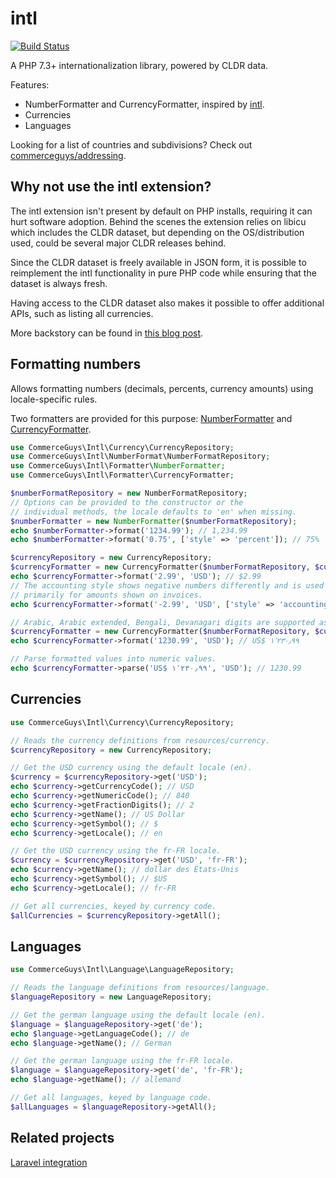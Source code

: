 intl
=====

[![Build Status](https://travis-ci.org/commerceguys/intl.svg?branch=master)](https://travis-ci.org/commerceguys/intl)

A PHP 7.3+ internationalization library, powered by CLDR data.

Features:
- NumberFormatter and CurrencyFormatter, inspired by [intl](http://php.net/manual/en/class.numberformatter.php).
- Currencies
- Languages

Looking for a list of countries and subdivisions? Check out [commerceguys/addressing](https://github.com/commerceguys/addressing).

Why not use the intl extension?
-------------------------------
The intl extension isn't present by default on PHP installs, requiring
it can hurt software adoption.
Behind the scenes the extension relies on libicu which includes the CLDR dataset,
but depending on the OS/distribution used, could be several major CLDR releases behind.

Since the CLDR dataset is freely available in JSON form, it is possible to
reimplement the intl functionality in pure PHP code while ensuring that the
dataset is always fresh.

Having access to the CLDR dataset also makes it possible to offer additional APIs,
such as listing all currencies.

More backstory can be found in [this blog post](https://drupalcommerce.org/blog/15916/commerce-2x-stories-internationalization).

Formatting numbers
------------------
Allows formatting numbers (decimals, percents, currency amounts) using locale-specific rules.

Two formatters are provided for this purpose: [NumberFormatter](https://github.com/commerceguys/intl/blob/master/src/Formatter/NumberFormatterInterface.php) and [CurrencyFormatter](https://github.com/commerceguys/intl/blob/master/src/Formatter/CurrencyFormatterInterface.php).

```php
use CommerceGuys\Intl\Currency\CurrencyRepository;
use CommerceGuys\Intl\NumberFormat\NumberFormatRepository;
use CommerceGuys\Intl\Formatter\NumberFormatter;
use CommerceGuys\Intl\Formatter\CurrencyFormatter;

$numberFormatRepository = new NumberFormatRepository;
// Options can be provided to the constructor or the
// individual methods, the locale defaults to 'en' when missing.
$numberFormatter = new NumberFormatter($numberFormatRepository);
echo $numberFormatter->format('1234.99'); // 1,234.99
echo $numberFormatter->format('0.75', ['style' => 'percent']); // 75%

$currencyRepository = new CurrencyRepository;
$currencyFormatter = new CurrencyFormatter($numberFormatRepository, $currencyRepository);
echo $currencyFormatter->format('2.99', 'USD'); // $2.99
// The accounting style shows negative numbers differently and is used
// primarily for amounts shown on invoices.
echo $currencyFormatter->format('-2.99', 'USD', ['style' => 'accounting']); // (2.99$)

// Arabic, Arabic extended, Bengali, Devanagari digits are supported as expected.
$currencyFormatter = new CurrencyFormatter($numberFormatRepository, $currencyRepository, ['locale' => 'ar']);
echo $currencyFormatter->format('1230.99', 'USD'); // US$ ١٬٢٣٠٫٩٩

// Parse formatted values into numeric values.
echo $currencyFormatter->parse('US$ ١٬٢٣٠٫٩٩', 'USD'); // 1230.99
```

Currencies
----------
```php
use CommerceGuys\Intl\Currency\CurrencyRepository;

// Reads the currency definitions from resources/currency.
$currencyRepository = new CurrencyRepository;

// Get the USD currency using the default locale (en).
$currency = $currencyRepository->get('USD');
echo $currency->getCurrencyCode(); // USD
echo $currency->getNumericCode(); // 840
echo $currency->getFractionDigits(); // 2
echo $currency->getName(); // US Dollar
echo $currency->getSymbol(); // $
echo $currency->getLocale(); // en

// Get the USD currency using the fr-FR locale.
$currency = $currencyRepository->get('USD', 'fr-FR');
echo $currency->getName(); // dollar des États-Unis
echo $currency->getSymbol(); // $US
echo $currency->getLocale(); // fr-FR

// Get all currencies, keyed by currency code.
$allCurrencies = $currencyRepository->getAll();
```

Languages
---------
```php
use CommerceGuys\Intl\Language\LanguageRepository;

// Reads the language definitions from resources/language.
$languageRepository = new LanguageRepository;

// Get the german language using the default locale (en).
$language = $languageRepository->get('de');
echo $language->getLanguageCode(); // de
echo $language->getName(); // German

// Get the german language using the fr-FR locale.
$language = $languageRepository->get('de', 'fr-FR');
echo $language->getName(); // allemand

// Get all languages, keyed by language code.
$allLanguages = $languageRepository->getAll();
```

Related projects
----------------
[Laravel integration](https://github.com/Propaganistas/Laravel-Intl/)
